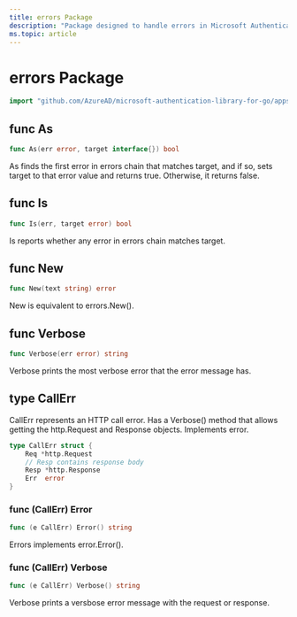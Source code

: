 ```yaml
---
title: errors Package
description: "Package designed to handle errors in Microsoft Authentication Library for Go."
ms.topic: article
---
```


<!-- Code generated by gomarkdoc. DO NOT EDIT -->

# errors Package

```go
import "github.com/AzureAD/microsoft-authentication-library-for-go/apps/errors"
```

## func As

```go
func As(err error, target interface{}) bool
```

As finds the first error in errors chain that matches target, and if so, sets target to that error value and returns true. Otherwise, it returns false.

## func Is

```go
func Is(err, target error) bool
```

Is reports whether any error in errors chain matches target.

## func New

```go
func New(text string) error
```

New is equivalent to errors.New\(\).

## func Verbose

```go
func Verbose(err error) string
```

Verbose prints the most verbose error that the error message has.

## type CallErr

CallErr represents an HTTP call error. Has a Verbose\(\) method that allows getting the http.Request and Response objects. Implements error.

```go
type CallErr struct {
    Req *http.Request
    // Resp contains response body
    Resp *http.Response
    Err  error
}
```

### func \(CallErr\) Error

```go
func (e CallErr) Error() string
```

Errors implements error.Error\(\).

### func \(CallErr\) Verbose

```go
func (e CallErr) Verbose() string
```

Verbose prints a versbose error message with the request or response.
